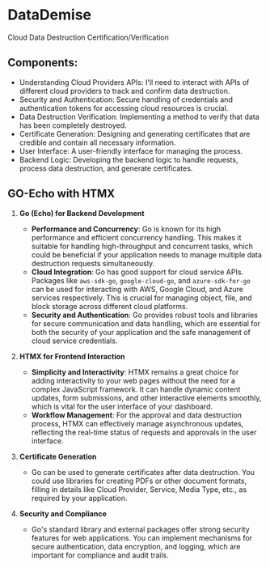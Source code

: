 # DataDemise
 Cloud Data Destruction Certification/Verification

## Components:
- Understanding Cloud Providers APIs: I'll need to interact with APIs of different cloud providers to track and confirm data destruction.
- Security and Authentication: Secure handling of credentials and authentication tokens for accessing cloud resources is crucial.
- Data Destruction Verification: Implementing a method to verify that data has been completely destroyed.
- Certificate Generation: Designing and generating certificates that are credible and contain all necessary information.
- User Interface: A user-friendly interface for managing the process.
- Backend Logic: Developing the backend logic to handle requests, process data destruction, and generate certificates.


## GO-Echo with HTMX

 1. **Go (Echo) for Backend Development**
    - **Performance and Concurrency**: Go is known for its high performance and efficient concurrency handling. This makes it suitable for handling high-throughput and concurrent tasks, which could be beneficial if your application needs to manage multiple data destruction requests simultaneously.
    - **Cloud Integration**: Go has good support for cloud service APIs. Packages like `aws-sdk-go`, `google-cloud-go`, and `azure-sdk-for-go` can be used for interacting with AWS, Google Cloud, and Azure services respectively. This is crucial for managing object, file, and block storage across different cloud platforms.
    - **Security and Authentication**: Go provides robust tools and libraries for secure communication and data handling, which are essential for both the security of your application and the safe management of cloud service credentials.

1. **HTMX for Frontend Interaction**
    - **Simplicity and Interactivity**: HTMX remains a great choice for adding interactivity to your web pages without the need for a complex JavaScript framework. It can handle dynamic content updates, form submissions, and other interactive elements smoothly, which is vital for the user interface of your dashboard.
    - **Workflow Management**: For the approval and data destruction process, HTMX can effectively manage asynchronous updates, reflecting the real-time status of requests and approvals in the user interface.

2. **Certificate Generation**
    - Go can be used to generate certificates after data destruction. You could use libraries for creating PDFs or other document formats, filling in details like Cloud Provider, Service, Media Type, etc., as required by your application.

1. **Security and Compliance**
    - Go's standard library and external packages offer strong security features for web applications. You can implement mechanisms for secure authentication, data encryption, and logging, which are important for compliance and audit trails.




